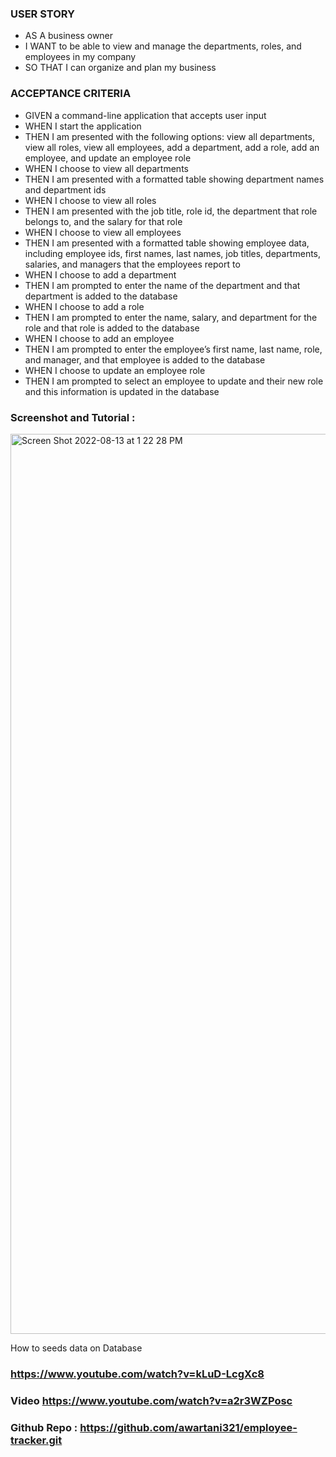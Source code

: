 ### USER STORY 
* AS A business owner
* I WANT to be able to view and manage the departments, roles, and employees in my company
* SO THAT I can organize and plan my business

### ACCEPTANCE CRITERIA 

* GIVEN a command-line application that accepts user input
* WHEN I start the application
* THEN I am presented with the following options: view all departments, view all roles, view all employees, add a department, add a role, add an employee, and update an employee role
* WHEN I choose to view all departments
* THEN I am presented with a formatted table showing department names and department ids
* WHEN I choose to view all roles
* THEN I am presented with the job title, role id, the department that role belongs to, and the salary for that role
* WHEN I choose to view all employees
* THEN I am presented with a formatted table showing employee data, including employee ids, first names, last names, job titles, departments, salaries, and managers that the employees report to
* WHEN I choose to add a department
* THEN I am prompted to enter the name of the department and that department is added to the database
* WHEN I choose to add a role
* THEN I am prompted to enter the name, salary, and department for the role and that role is added to the database
* WHEN I choose to add an employee
* THEN I am prompted to enter the employee’s first name, last name, role, and manager, and that employee is added to the database
* WHEN I choose to update an employee role
* THEN I am prompted to select an employee to update and their new role and this information is updated in the database

### Screenshot and Tutorial :
<img width="1440" alt="Screen Shot 2022-08-13 at 1 22 28 PM" src="https://user-images.githubusercontent.com/103685355/184504390-4697f8d6-9437-4a73-a74a-28fdc4eb95c9.png">

How to seeds data on Database
### https://www.youtube.com/watch?v=kLuD-LcgXc8
### Video https://www.youtube.com/watch?v=a2r3WZPosc



### Github Repo : https://github.com/awartani321/employee-tracker.git
